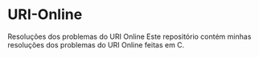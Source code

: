 # URI-Online
Resoluções dos problemas do URI Online
Este repositório contém minhas resoluções dos problemas do URI Online feitas em C.
